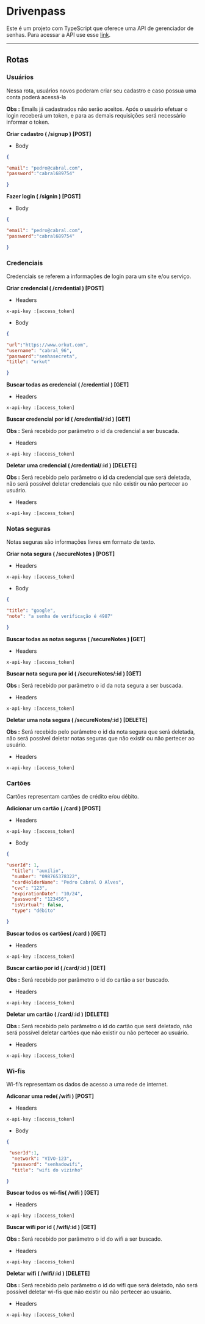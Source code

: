 # Drivenpass
 Este é um projeto com TypeScript que oferece uma API de gerenciador de senhas. Para acessar a API use esse [link](https://secret-pass.herokuapp.com).

___
## Rotas
### Usuários
Nessa rota, usuários novos poderam criar seu cadastro e caso possua uma conta poderá acessá-la

**Obs :**  Emails já cadastrados não serão aceitos. Após o usuário efetuar o login receberá um token, e para as demais requisições será necessário informar o token.

**Criar cadastro ( /signup ) [POST]**
* Body
``` json
{

"email": "pedro@cabral.com",
"password":"cabral689754"

}
```

**Fazer login ( /signin ) [POST]**
* Body
``` json
{

"email": "pedro@cabral.com",
"password":"cabral689754"

}
```
### Credenciais
Credenciais se referem a informações de login para um site e/ou serviço.

**Criar credencial ( /credential ) [POST]**

* Headers

``` x-api-key :[access_token] ``` 
* Body

```json
{

"url":"https://www.orkut.com",
"username": "cabral_96",
"password":"senhasecreta",
"title": "orkut"

}
```
**Buscar todas as credencial ( /credential ) [GET]**


* Headers

``` x-api-key :[access_token] ``` 

**Buscar credencial por id ( /credential/:id ) [GET]**

**Obs :** Será recebido por parâmetro o id da credencial a ser buscada. 

* Headers

``` x-api-key :[access_token] ``` 

**Deletar uma credencial ( /credential/:id ) [DELETE]**

**Obs :** Será recebido pelo parâmetro o id da credencial que será deletada, não será possível deletar credenciais que não existir ou não pertecer ao usuário.

* Headers

``` x-api-key :[access_token] ``` 

### Notas seguras
Notas seguras são informações livres em formato de texto.

**Criar nota segura ( /secureNotes ) [POST]**

* Headers

``` x-api-key :[access_token] ``` 
* Body

```json
{

"title": "google",
"note": "a senha de verificação é 4987"

}
```
**Buscar todas as notas seguras ( /secureNotes ) [GET]**


* Headers

``` x-api-key :[access_token] ``` 

**Buscar nota segura por id ( /secureNotes/:id ) [GET]**

**Obs :** Será recebido por parâmetro o id da nota segura a ser buscada. 

* Headers

``` x-api-key :[access_token] ``` 

**Deletar uma nota segura ( /secureNotes/:id ) [DELETE]**

**Obs :** Será recebido pelo parâmetro o id da nota segura que será deletada, não será possível deletar notas seguras que não existir ou não pertecer ao usuário.

* Headers

``` x-api-key :[access_token] ``` 

### Cartões
Cartões representam cartões de crédito e/ou débito.

**Adicionar um cartão ( /card ) [POST]**

* Headers

``` x-api-key :[access_token] ``` 
* Body

```json
{

"userId": 1,       
  "title": "auxílio",
  "number": "098765378322",
  "cardHolderName": "Pedro Cabral O Alves",
  "cvc": "123",
  "expirationDate": "10/24",
  "password": "123456",
  "isVirtual": false,
  "type": "débito"

}
```
**Buscar todos os cartões( /card ) [GET]**


* Headers

``` x-api-key :[access_token] ``` 

**Buscar cartão por id ( /card/:id ) [GET]**

**Obs :** Será recebido por parâmetro o id do cartão a ser buscado. 

* Headers

``` x-api-key :[access_token] ``` 

**Deletar um cartão ( /card/:id ) [DELETE]**

**Obs :** Será recebido pelo parâmetro o id do cartão que será deletado, não será possível deletar cartões que não existir ou não pertecer ao usuário.

* Headers

``` x-api-key :[access_token] ``` 
### Wi-fis
Wi-fi’s representam os dados de acesso a uma rede de internet.

**Adiconar uma rede( /wifi ) [POST]**

* Headers

``` x-api-key :[access_token] ``` 
* Body

```json
{

 "userId":1,
  "network": "VIVO-123",
  "password": "senhadowifi",
  "title": "wifi do vizinho"

}
```
**Buscar todos os wi-fis( /wifi ) [GET]**


* Headers

``` x-api-key :[access_token] ``` 

**Buscar wifi por id ( /wifi/:id ) [GET]**

**Obs :** Será recebido por parâmetro o id do wifi a ser buscado. 

* Headers

``` x-api-key :[access_token] ``` 

**Deletar wifi ( /wifi/:id ) [DELETE]**

**Obs :** Será recebido pelo parâmetro o id do wifi que será deletado, não será possível deletar wi-fis que não existir ou não pertecer ao usuário.

* Headers

``` x-api-key :[access_token] ``` 












